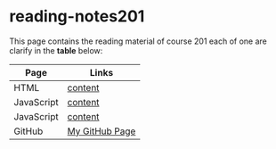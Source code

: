 # reading-notes201

This page contains the reading material of course 201 each of one are clarify in the **table** below:

| Page       | Links                                                                         |
| ---------- | ----------------------------------------------------------------------------- |
| HTML       | [content](https://mohammed-khamees.github.io/reading-notes201/Html)           |
| JavaScript | [content](https://mohammed-khamees.github.io/reading-notes201/Js)             |
| JavaScript | [content](https://mohammed-khamees.github.io/reading-notes201/StyleByHtmlCSS) |
| GitHub     | [My GitHub Page](https://github.com/mohammed-khamees)                         |
